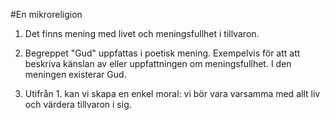 #En mikroreligion

1. Det finns mening med livet och meningsfullhet i tillvaron. 

2. Begreppet "Gud" uppfattas i poetisk mening. Exempelvis för att att beskriva känslan av eller uppfattningen om 
meningsfullhet. I den meningen existerar Gud.

3. Utifrån 1. kan vi skapa en enkel moral: vi bör vara varsamma med allt liv och värdera tillvaron i sig.

